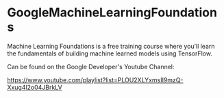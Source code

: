 # GoogleMachineLearningFoundations
Machine Learning Foundations is a free training course where you’ll learn the fundamentals of building machine learned models using TensorFlow. 

Can be found on the Google Developer's Youtube Channel: 

https://www.youtube.com/playlist?list=PLOU2XLYxmsII9mzQ-Xxug4l2o04JBrkLV
